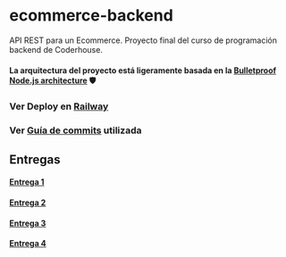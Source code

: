 # ecommerce-backend
API REST para un Ecommerce. Proyecto final del curso de programación backend de Coderhouse.
#### La arquitectura del proyecto está ligeramente basada en la [Bulletproof Node.js architecture](https://softwareontheroad.com/ideal-nodejs-project-structure/?utm_source=github&utm_medium=readme) 🛡️

### Ver Deploy en [Railway](https://ecommerce-backend-production-8334.up.railway.app/api-docs/)

### Ver [Guía de commits](https://github.com/retaLazyCodes/guia-commits) utilizada

## Entregas

#### [Entrega 1](https://github.com/retaLazyCodes/ecommerce-backend/tree/entrega01)  
#### [Entrega 2](https://github.com/retaLazyCodes/ecommerce-backend/tree/entrega02)  
#### [Entrega 3](https://github.com/retaLazyCodes/ecommerce-backend/tree/entrega03)  
#### [Entrega 4](https://github.com/retaLazyCodes/ecommerce-backend/tree/entrega04)  

